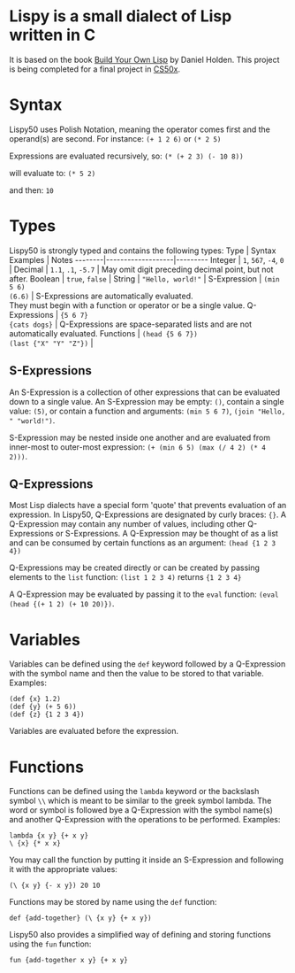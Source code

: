 # Lispy is a small dialect of Lisp written in C
It is based on the book [Build Your Own Lisp](http://buildyourownlisp.com) by Daniel Holden.
This project is being completed for a final project in [CS50x](http://cs50.harvard.edu/x/2020/).

# Syntax
Lispy50 uses Polish Notation, meaning the operator comes first and the operand(s) are second.
For instance: `(+ 1 2 6)` or `(* 2 5)`

Expressions are evaluated recursively, so: `(* (+ 2 3) (- 10 8))`

will evaluate to: `(* 5 2)`

and then: `10`

# Types
Lispy50 is strongly typed and contains the following types:
Type    | Syntax Examples   | Notes
--------|-------------------|---------
Integer | `1`, `567`, `-4`, `0`     | 
Decimal | `1.1`, `.1`, `-5.7`     | May omit digit preceding decimal point, but not after.
Boolean | `true`, `false`       | 
String  | `"Hello, world!"`   |
S-Expression | `(min 5 6)` <br /> `(6.6)`   | S-Expressions are automatically evaluated.<br /> They must begin with a function or operator or be a single value.
Q-Expressions | `{5 6 7}` <br /> `{cats dogs}` | Q-Expressions are space-separated lists and are not automatically evaluated. 
Functions | `(head {5 6 7})` <br /> `(last {"X" "Y" "Z"})` | 

## S-Expressions
An S-Expression is a collection of other expressions that can be evaluated down to
a single value.
An S-Expression may be empty: `()`,
contain a single value: `(5)`,
or contain a function and arguments: `(min 5 6 7)`, `(join "Hello, " "world!")`.

S-Expression may be nested inside one another and are evaluated from inner-most to outer-most expression: `(+ (min 6 5) (max (/ 4 2) (* 4 2)))`.

## Q-Expressions
Most Lisp dialects have a special form 'quote' that prevents evaluation of an expression.
In Lispy50, Q-Expressions are designated by curly braces: `{}`. A Q-Expression may contain any number of values, including other Q-Expressions or S-Expressions. A Q-Expression may be thought of as a list and can be consumed by certain functions as an argument: `(head {1 2 3 4})`

Q-Expressions may be created directly or can be created by passing elements to the `list` function: `(list 1 2 3 4)` returns `{1 2 3 4}`

A Q-Expression may be evaluated by passing it to the `eval` function: `(eval (head {(+ 1 2) (+ 10 20)})`.

# Variables
Variables can be defined using the `def` keyword followed by a Q-Expression with the symbol name and then the value to be stored to that variable.
Examples:
```
(def {x} 1.2)
(def {y} (+ 5 6))
(def {z} {1 2 3 4})
```
Variables are evaluated before the expression.

# Functions
Functions can be defined using the `lambda` keyword or the backslash symbol `\\` which is meant to be similar to the greek symbol lambda. The word or symbol is followed bye a Q-Expression with the symbol name(s) and another Q-Expression with the operations to be performed. Examples:
```
lambda {x y} {+ x y}
\ {x} {* x x}
```

You may call the function by putting it inside an S-Expression and following it with the appropriate values:
```
(\ {x y} {- x y}) 20 10
```
Functions may be stored by name using the `def` function:
```
def {add-together} (\ {x y} {+ x y})
```

Lispy50 also provides a simplified way of defining and storing functions using the `fun` function:
```
fun {add-together x y} {+ x y}
```



